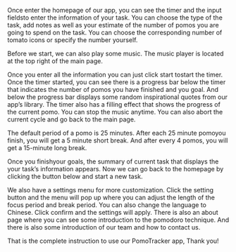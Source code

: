 Once enter the homepage of our app, you can see the timer and the input fieldsto enter the information of your task. You can choose the type of the task, add notes as well as your estimate of the number of pomos you are going to spend on the task. You can choose the corresponding number of tomato icons or specify the number yourself.

Before we start, we can also play some music. The music player is located at the top right of the main page.

Once you enter all the information you can just click start tostart the timer. Once the timer started, you can see there is a progress bar below the timer that indicates the number of pomos you have finished and you goal. And below the progress bar displays some random inspirational quotes from our app’s library. The timer also has a filling effect that shows the progress of the current pomo. You can stop the music anytime. You can also abort the current cycle and go back to the main page.

The default period of a pomo is 25 minutes. After each 25 minute pomoyou finish, you will get a 5 minute short break. And after every 4 pomos, you will get a 15-minute long break.

Once you finishyour goals, the summary of current task that displays the your task’s information appears. Now we can go back to the homepage by clicking the button below and start a new task.

We also have a settings menu for more customization. Click the setting button and the menu will pop up where you can adjust the length of the focus period and break period. You can also change the language to Chinese. Click confirm and the settings will apply. There is also an about page where you can see some introduction to the pomodoro technique. And there is also some introduction of our team and how to contact us.

That is the complete instruction to use our PomoTracker app, Thank you!

